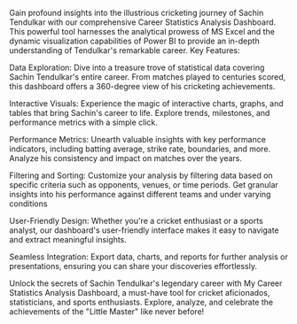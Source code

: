 Gain profound insights into the illustrious cricketing journey of Sachin Tendulkar with our comprehensive Career Statistics Analysis Dashboard. This powerful tool harnesses the analytical prowess of MS Excel and the dynamic visualization capabilities of Power BI to provide an in-depth understanding of Tendulkar's remarkable career.
Key Features:

Data Exploration: Dive into a treasure trove of statistical data covering Sachin Tendulkar's entire career. From matches played to centuries scored, this dashboard offers a 360-degree view of his cricketing achievements.

Interactive Visuals: Experience the magic of interactive charts, graphs, and tables that bring Sachin's career to life. Explore trends, milestones, and performance metrics with a simple click.

Performance Metrics: Unearth valuable insights with key performance indicators, including batting average, strike rate, boundaries, and more. Analyze his consistency and impact on matches over the years.

Filtering and Sorting: Customize your analysis by filtering data based on specific criteria such as opponents, venues, or time periods. Get granular insights into his performance against different teams and under varying conditions

User-Friendly Design: Whether you're a cricket enthusiast or a sports analyst, our dashboard's user-friendly interface makes it easy to navigate and extract meaningful insights.

Seamless Integration: Export data, charts, and reports for further analysis or presentations, ensuring you can share your discoveries effortlessly.

Unlock the secrets of Sachin Tendulkar's legendary career with My Career Statistics Analysis Dashboard, a must-have tool for cricket aficionados, statisticians, and sports enthusiasts. Explore, analyze, and celebrate the achievements of the "Little Master" like never before!
